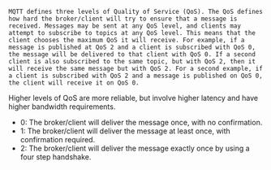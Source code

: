     MQTT defines three levels of Quality of Service (QoS). The QoS defines how hard the broker/client will try to ensure that a message is received. Messages may be sent at any QoS level, and clients may attempt to subscribe to topics at any QoS level. This means that the client chooses the maximum QoS it will receive. For example, if a message is published at QoS 2 and a client is subscribed with QoS 0, the message will be delivered to that client with QoS 0. If a second client is also subscribed to the same topic, but with QoS 2, then it will receive the same message but with QoS 2. For a second example, if a client is subscribed with QoS 2 and a message is published on QoS 0, the client will receive it on QoS 0.

Higher levels of QoS are more reliable, but involve higher latency and have higher bandwidth requirements.

- 0: The broker/client will deliver the message once, with no confirmation.
- 1: The broker/client will deliver the message at least once, with confirmation required.
- 2: The broker/client will deliver the message exactly once by using a four step handshake.
